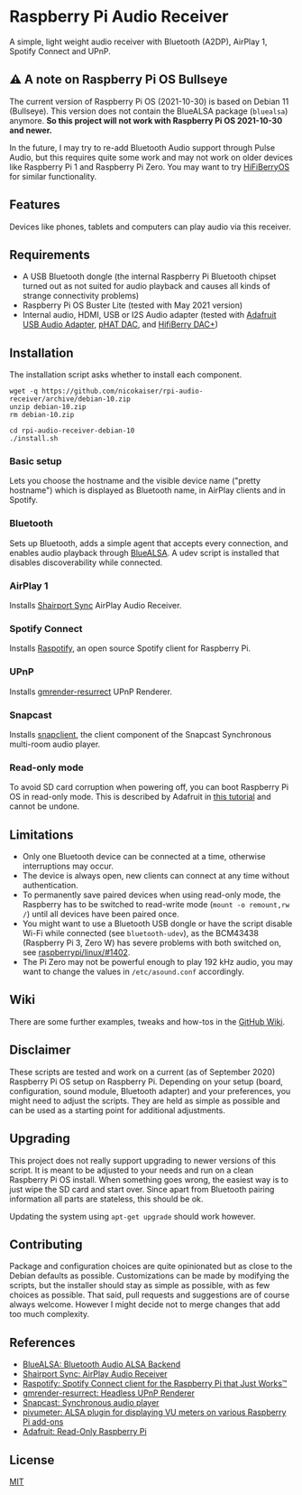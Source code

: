 # Raspberry Pi Audio Receiver

A simple, light weight audio receiver with Bluetooth (A2DP), AirPlay 1, Spotify Connect and UPnP.

## ⚠️ A note on Raspberry Pi OS Bullseye

The current version of Raspberry Pi OS (2021-10-30) is based on Debian 11 (Bullseye). This version does not contain the BlueALSA package (`bluealsa`) anymore. **So this project will not work with Raspberry Pi OS 2021-10-30 and newer.**

In the future, I may try to re-add Bluetooth Audio support through Pulse Audio, but this requires quite some work and may not work on older devices like Raspberry Pi 1 and Raspberry Pi Zero. You may want to try [HiFiBerryOS](https://github.com/hifiberry/hifiberry-os/) for similar functionality.

## Features

Devices like phones, tablets and computers can play audio via this receiver.

## Requirements

- A USB Bluetooth dongle (the internal Raspberry Pi Bluetooth chipset turned out as not suited for audio playback and causes all kinds of strange connectivity problems) 
- Raspberry Pi OS Buster Lite (tested with May 2021 version)
- Internal audio, HDMI, USB or I2S Audio adapter (tested with [Adafruit USB Audio Adapter](https://www.adafruit.com/product/1475),  [pHAT DAC](https://shop.pimoroni.de/products/phat-dac), and [HifiBerry DAC+](https://www.hifiberry.com/products/dacplus/))

## Installation

The installation script asks whether to install each component.

    wget -q https://github.com/nicokaiser/rpi-audio-receiver/archive/debian-10.zip
    unzip debian-10.zip
    rm debian-10.zip

    cd rpi-audio-receiver-debian-10
    ./install.sh

### Basic setup

Lets you choose the hostname and the visible device name ("pretty hostname") which is displayed as Bluetooth name, in AirPlay clients and in Spotify.

### Bluetooth

Sets up Bluetooth, adds a simple agent that accepts every connection, and enables audio playback through [BlueALSA](https://github.com/Arkq/bluez-alsa). A udev script is installed that disables discoverability while connected.

### AirPlay 1

Installs [Shairport Sync](https://github.com/mikebrady/shairport-sync) AirPlay Audio Receiver.

### Spotify Connect

Installs [Raspotify](https://github.com/dtcooper/raspotify), an open source Spotify client for Raspberry Pi.

### UPnP

Installs [gmrender-resurrect](http://github.com/hzeller/gmrender-resurrect) UPnP Renderer.

### Snapcast

Installs [snapclient](https://github.com/badaix/snapcast), the client component of the Snapcast Synchronous multi-room audio player.

### Read-only mode

To avoid SD card corruption when powering off, you can boot Raspberry Pi OS in read-only mode. This is described by Adafruit in [this tutorial](https://learn.adafruit.com/read-only-raspberry-pi/) and cannot be undone.

## Limitations

- Only one Bluetooth device can be connected at a time, otherwise interruptions may occur.
- The device is always open, new clients can connect at any time without authentication.
- To permanently save paired devices when using read-only mode, the Raspberry has to be switched to read-write mode (`mount -o remount,rw /`) until all devices have been paired once.
- You might want to use a Bluetooth USB dongle or have the script disable Wi-Fi while connected (see `bluetooth-udev`), as the BCM43438 (Raspberry Pi 3, Zero W) has severe problems with both switched on, see [raspberrypi/linux/#1402](https://github.com/raspberrypi/linux/issues/1402).
- The Pi Zero may not be powerful enough to play 192 kHz audio, you may want to change the values in `/etc/asound.conf` accordingly.

## Wiki

There are some further examples, tweaks and how-tos in the [GitHub Wiki](https://github.com/nicokaiser/rpi-audio-receiver/wiki).

## Disclaimer

These scripts are tested and work on a current (as of September 2020) Raspberry Pi OS setup on Raspberry Pi. Depending on your setup (board, configuration, sound module, Bluetooth adapter) and your preferences, you might need to adjust the scripts. They are held as simple as possible and can be used as a starting point for additional adjustments.

## Upgrading

This project does not really support upgrading to newer versions of this script. It is meant to be adjusted to your needs and run on a clean Raspberry Pi OS install. When something goes wrong, the easiest way is to just wipe the SD card and start over. Since apart from Bluetooth pairing information all parts are stateless, this should be ok.

Updating the system using `apt-get upgrade` should work however.

## Contributing

Package and configuration choices are quite opinionated but as close to the Debian defaults as possible. Customizations can be made by modifying the scripts, but the installer should stay as simple as possible, with as few choices as possible. That said, pull requests and suggestions are of course always welcome. However I might decide not to merge changes that add too much complexity.

## References

- [BlueALSA: Bluetooth Audio ALSA Backend](https://github.com/Arkq/bluez-alsa)
- [Shairport Sync: AirPlay Audio Receiver](https://github.com/mikebrady/shairport-sync)
- [Raspotify: Spotify Connect client for the Raspberry Pi that Just Works™](https://github.com/dtcooper/raspotify)
- [gmrender-resurrect: Headless UPnP Renderer](http://github.com/hzeller/gmrender-resurrect)
- [Snapcast: Synchronous audio player](https://github.com/badaix/snapcast)
- [pivumeter: ALSA plugin for displaying VU meters on various Raspberry Pi add-ons](https://github.com/pimoroni/pivumeter)
- [Adafruit: Read-Only Raspberry Pi](https://github.com/adafruit/Raspberry-Pi-Installer-Scripts/blob/master/read-only-fs.sh)

## License

[MIT](LICENSE)
